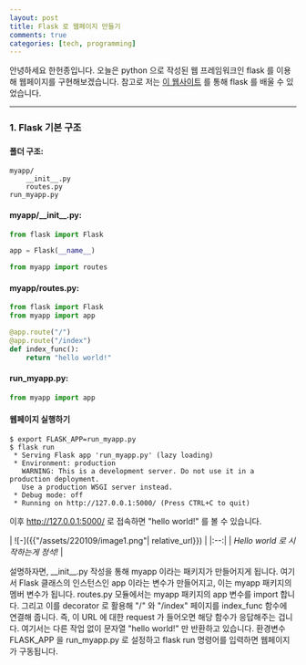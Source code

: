 ```yaml
---
layout: post
title: Flask 로 웹페이지 만들기
comments: true
categories: [tech, programming]
---
```


안녕하세요 한헌종입니다.
오늘은 python 으로 작성된 웹 프레임워크인 flask 를 이용해 웹페이지를 구현해보겠습니다.
참고로 저는 [이 웹사이트](https://blog.miguelgrinberg.com/post/the-flask-mega-tutorial-part-i-hello-world) 를 통해 flask 를 배울 수 있었습니다.

---

### 1. Flask 기본 구조

#### 폴더 구조:
~~~shell
myapp/
    __init__.py
    routes.py
run_myapp.py
~~~

#### myapp/\_\_init\_\_.py:
~~~python
from flask import Flask

app = Flask(__name__)

from myapp import routes
~~~

#### myapp/routes.py:
~~~python
from flask import Flask
from myapp import app

@app.route("/")
@app.route("/index")
def index_func():
    return "hello world!"
~~~

#### run_myapp.py:
~~~python
from myapp import app
~~~

#### 웹페이지 실행하기
~~~shell
$ export FLASK_APP=run_myapp.py
$ flask run
 * Serving Flask app 'run_myapp.py' (lazy loading)
 * Environment: production
   WARNING: This is a development server. Do not use it in a production deployment.
   Use a production WSGI server instead.
 * Debug mode: off
 * Running on http://127.0.0.1:5000/ (Press CTRL+C to quit)
~~~
이후 http://127.0.0.1:5000/ 로 접속하면 "hello world!" 를 볼 수 있습니다.

| ![-]({{"/assets/220109/image1.png"| relative_url}}) | 
|:--:| 
| *Hello world 로 시작하는게 정석!* |

설명하자면, \_\_init\_\_.py 작성을 통해 myapp 이라는 패키지가 만들어지게 됩니다.
여기서 Flask 클래스의 인스턴스인 app 이라는 변수가 만들어지고, 이는 myapp 패키지의 멤버 변수가 됩니다.
routes.py 모듈에서는 myapp 패키지의 app 변수를 import 합니다.
그리고 이를 decorator 로 활용해 "/" 와 "/index" 페이지를 index_func 함수에 연결해 줍니다.
즉, 이 URL 에 대한 request 가 들어오면 해당 함수가 응답해주는 겁니다.
여기서는 다른 작업 없이 문자열 "hello world!" 만 반환하고 있습니다.
환경변수 FLASK_APP 을 run_myapp.py 로 설정하고 flask run 명령어를 입력하면 웹페이지가 구동됩니다.
